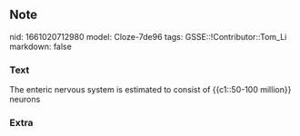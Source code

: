 ## Note
nid: 1661020712980
model: Cloze-7de96
tags: GSSE::!Contributor::Tom_Li
markdown: false

### Text
<div>
  The enteric nervous system is estimated to consist of
  {{c1::50-100 million}} neurons
</div>

### Extra

